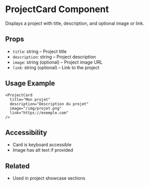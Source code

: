 # ProjectCard Component

Displays a project with title, description, and optional image or link.

## Props

- `title`: string – Project title
- `description`: string – Project description
- `image`: string (optional) – Project image URL
- `link`: string (optional) – Link to the project

## Usage Example

```tsx
<ProjectCard
  title="Mon projet"
  description="Description du projet"
  image="/img/projet.png"
  link="https://exemple.com"
/>
```

## Accessibility

- Card is keyboard accessible
- Image has alt text if provided

## Related

- Used in project showcase sections
